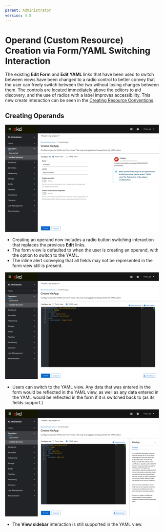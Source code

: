 ```yaml
---
parent: Administrator
version: 4.5
---
```


# Operand (Custom Resource) Creation via Form/YAML Switching Interaction

The existing **Edit Form** and **Edit YAML** links that have been used to switch between views have been changed to a radio control to better convey that the user can freely switch between the two without losing changes between them. The controls are located immediately above the editors to aid discovery, and the use of radios with a label improves accessibility. This new create interaction can be seen in the [Creating Resource Conventions](http://openshift.github.io/openshift-origin-design/conventions/documentation/create.html).

## Creating Operands

![Operand create form](img/1-1-createOperand-form.png)
- Creating an operand now includes a radio button switching interaction that replaces the previous **Edit** links.
- The form view is defaulted to when the user is creating an operand, with the option to switch to the YAML.
- The inline alert conveying that all fields may not be represented in the form view still is present.

![Operand create YAML](img/1-2-createOperand-yaml.png)
- Users can switch to the YAML view. Any data that was entered in the form would be reflected in the YAML view, as well as any data entered in the YAML would be reflected in the form if it is switched back to (as its fields support.)

![Operand create YAML sidebar](img/1-3-createOperand-yaml-sidebar.png)
- The **View sidebar** interaction is still supported in the YAML view.
